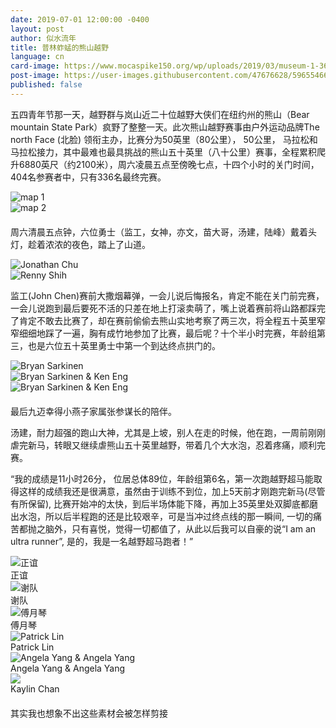 ```yaml
---
date: 2019-07-01 12:00:00 -0400
layout: post
author: 似水流年
title: 普林蚱蜢的熊山越野
language: cn
card-image: https://www.mocaspike150.org/wp/uploads/2019/03/museum-1-360x240.jpg
post-image: https://user-images.githubusercontent.com/47676628/59655466-fcac0a80-91cc-11e9-91a7-d1fc4bb37feb.jpg
published: false
---
```


<p>五四青年节那一天，越野群与岚山近二十位越野大侠们在纽约州的熊山（Bear mountain State Park）疯野了整整一天。此次熊山越野赛事由户外运动品牌The north Face (北脸) 领衔主办，比赛分为50英里（80公里）， 50公里， 马拉松和马拉松接力，其中最难也最具挑战的熊山五十英里（八十公里）赛事，全程累积爬升6880英尺（约2100米），周六凌晨五点至傍晚七点，十四个小时的关门时间，404名参赛者中，只有336名最终完赛。</p>
<div class="container-fluid">
<div class="row">
<div class="col-sm-6" style="padding-left: 0;">
<div class="imgcard"><img src="https://user-images.githubusercontent.com/47676628/59655215-2dd80b00-91cc-11e9-8d56-cd2a33edbe3e.jpg" alt="map 1" class=" size-full wp-image-160"></div>
</div>
<div class="col-sm-6" style="padding-left: 0;">
<div class="imgcard"><img src="https://user-images.githubusercontent.com/47676628/59655541-439a0000-91cd-11e9-970d-74161b943a60.jpg" alt="map 2" class="size-full wp-image-160"></div>
</div>
</div>
</div>
<p style="margin-top: 20px;">周六清晨五点钟，六位勇士（监工，女神，亦文，苗大哥，汤建，陆峰）戴着头灯，趁着浓浓的夜色，踏上了山道。</p>
<div class="container-fluid">
<div class="row">
<div class="col-sm-6" style="padding-left: 0;">
<div class="imgcard"><img src="https://user-images.githubusercontent.com/47676628/59655215-2dd80b00-91cc-11e9-8d56-cd2a33edbe3e.jpg" alt="Jonathan Chu" class=" size-full wp-image-160"></div>
</div>
<div class="col-sm-6" style="padding-left: 0;">
<div class="imgcard"><img src="https://user-images.githubusercontent.com/47676628/59655229-36c8dc80-91cc-11e9-831d-b8910992d838.jpg" alt="Renny Shih" class="size-full wp-image-160"></div>
</div>
</div>
</div>
<p>监工(John Chen)赛前大撒烟幕弹，一会儿说后悔报名，肯定不能在关门前完赛，一会儿说跑到最后要死不活的只差在地上打滚卖萌了，嘴上说着赛前将山路都踩完了肯定不敢去比赛了，却在赛前偷偷去熊山实地考察了两三次，将全程五十英里窄窄细细地踩了一遍，胸有成竹地参加了比赛，最后呢？十个半小时完赛，年龄组第三，也是六位五十英里勇士中第一个到达终点拱门的。</p>
<div class="container-fluid">
<div class="row">
<div class="col-sm-6" style="padding-left: 0;">
<div class="imgcard"><img src="https://user-images.githubusercontent.com/47676628/59655524-35e47a80-91cd-11e9-8036-ca6de0dbe1a8.jpg" alt="Bryan Sarkinen" class=" size-full wp-image-160"></div>
</div>
<div class="col-sm-6" style="padding-left: 0;">
<div class="imgcard"><img src="https://user-images.githubusercontent.com/47676628/59655514-2ebd6c80-91cd-11e9-8e4a-08db0a378828.jpg" alt="Bryan Sarkinen &amp; Ken Eng" class="size-full wp-image-160"></div>
</div>
<div class="col-sm-6" style="padding-left: 0;">
<div class="imgcard"><img src="https://user-images.githubusercontent.com/47676628/59655506-2a914f00-91cd-11e9-9ac6-ad5cbc8d8fd9.jpg" alt="Bryan Sarkinen &amp; Ken Eng" class="size-full wp-image-160"></div>
</div>
</div>
</div>
<p style="margin-top: 20px;">最后九迈幸得小燕子家属张参谋长的陪伴。</p>
<p>汤建，耐力超强的跑山大神，尤其是上坡，别人在走的时候，他在跑，一周前刚刚虐完新马，转眼又继续虐熊山五十英里越野，带着几个大水泡，忍着疼痛，顺利完赛。</p>
<p> “我的成绩是11小时26分， 位居总体89位，年龄组第6名，第一次跑越野超马能取得这样的成绩我还是很满意，虽然由于训练不到位，加上5天前才刚跑完新马(尽管有所保留), 比赛开始冲的太快，到后半场体能下降，再加上35英里处双脚底都磨出水泡，所以后半程跑的还是比较艰辛，可是当冲过终点线的那一瞬间, 一切的痛苦都抛之脑外，只有喜悦，觉得一切都值了，从此以后我可以自豪的说“I am an ultra runner”, 是的，我是一名越野超马跑者！”</p>
<div class="container-fluid">
<div class="row">
<div class="col-sm-6" style="padding-left: 0;">
<div class="imgcard"><img src="https://user-images.githubusercontent.com/47676628/59931365-ccee4400-9412-11e9-8ad3-e421f0ebd842.jpg" alt="正谊 " class=" size-full wp-image-160"></div>
<div class="imgcaption">正谊</div>
</div>
<div class="col-sm-6" style="padding-left: 0;">
<div class="imgcard"><img src="https://user-images.githubusercontent.com/46349226/54958428-07d3ff00-4f2c-11e9-931d-849b1d6e8f17.jpg" alt="谢队" class=" size-full wp-image-160"></div>
<div class="imgcaption">谢队</div>
</div>
</div>
<div class="row">
<div class="col-sm-6" style="padding-left: 0;">
<div class="imgcard"><img src="https://user-images.githubusercontent.com/46349226/54958429-086c9580-4f2c-11e9-978a-c6fcb5cc977e.jpg" alt="傅月琴" class=" size-full wp-image-160"></div>
<div class="imgcaption">傅月琴</div>
</div>
<div class="col-sm-6" style="padding-left: 0;">
<div class="imgcard"><img src="https://user-images.githubusercontent.com/46349226/54958427-07d3ff00-4f2c-11e9-80cf-46b835e7ac0c.jpg" alt="Patrick Lin" class=" size-full wp-image-160"></div>
<div class="imgcaption">Patrick Lin</div>
</div>
</div>
<div class="row">
<div class="col-sm-6" style="padding-left: 0;">
<div class="imgcard"><img src="https://user-images.githubusercontent.com/46349226/54958238-795f7d80-4f2b-11e9-992c-be36dee8dc29.jpg" alt="Angela Yang &amp; Angela Yang" class=" size-full wp-image-160"></div>
<div class="imgcaption">Angela Yang &amp; Angela Yang</div>
</div>
<div class="col-sm-6" style="padding-left: 0;">
<div class="imgcard"><img src="https://user-images.githubusercontent.com/46349226/54956113-91340300-4f25-11e9-8cb3-c3cfb119fc20.jpg"></div>
<div class="imgcaption">Kaylin Chan</div>
</div>
</div>
</div>
<p style="margin-top: 20px;">其实我也想象不出这些素材会被怎样剪接
